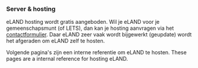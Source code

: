 ### Server & hosting

eLAND hosting wordt gratis aangeboden. Wil je eLAND voor je gemeenschapsmunt (of LETS),
dan kan je hosting aanvragen via het <a href="http://hosting.letsa.net">contactformulier</a>.
Daar eLAND zeer vaak wordt bijgewerkt (geupdate) wordt het afgeraden om eLAND zelf te hosten.

Volgende pagina's zijn een interne referentie om eLAND te hosten.
These pages are a internal reference for hosting eLAND.
